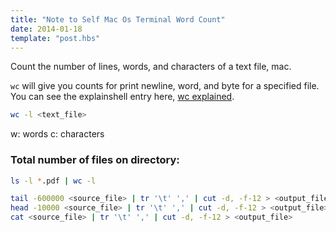 ```yaml
---
title: "Note to Self Mac Os Terminal Word Count"
date: 2014-01-18
template: "post.hbs"
---
```




Count the number of lines, words, and characters of a text file, mac.

`wc` will give you counts for print newline, word, and byte for a specified file. 
You can see the explainshell entry here, [wc explained][]. 

```bash
wc -l <text_file>
```

w: words
c: characters


### Total number of files on directory:

```bash
ls -l *.pdf | wc -l
```


```bash
tail -600000 <source_file> | tr '\t' ',' | cut -d, -f-12 > <output_file> 
head -10000 <source_file> | tr '\t' ',' | cut -d, -f-12 > <output_file> 
cat <source_file> | tr '\t' ',' | cut -d, -f-12 > <output_file> 
```


[wc explained]: (http://explainshell.com/explain?cmd=wc+-l+text.txt)